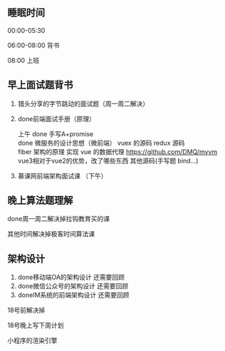## 睡眠时间

  00:00-05:30

  06:00-08:00 背书

  08:00 上班

## 早上面试题背书

1. 猎头分享的字节跳动的面试题（周一周二解决）
2. done前端面试手册（原理）

    上午
    done 手写A+promise  
    done 微服务的设计思想（微前端）
    vuex 的源码 redux 源码  
    fiber 架构的原理
    实现 vue 的数据代理 https://github.com/DMQ/mvvm
    vue3相对于vue2的优势，改了哪些东西
    其他源码(手写题 bind...)

4. 慕课网前端架构面试课 （下午）

## 晚上算法题理解

 done周一周二解决掉拉钩教育买的课

其他时间解决掉极客时间算法课

## 架构设计

1. done移动端OA的架构设计 还需要回顾
2. done微信公众号的架构设计 还需要回顾
3. doneIM系统的前端架构设计 还需要回顾

18号前解决掉

18号晚上写下周计划

小程序的渲染引擎
